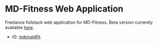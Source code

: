# MD-Fitness Web Application

Freelance fullstack web application for MD-Fitness. Beta version currently available [here](https://md-fitness.onrender.com/).

- IG: [mdonaldfit](https://www.instagram.com/mdonaldfit/).

